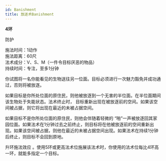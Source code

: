 ```yaml
---
id: Banishment
title: 放逐术Banishment
---
```


**4环**

防护

施法时间：1动作  
施法距离：60尺  
法术成分：V、S、M（一件令目标厌恶的物品）  
持续时间：专注，至多1分钟  


你试图将一名你能看见的生物送往另一位面。目标必须进行一次魅力豁免并成功通过，否则将被放逐。


如果目标是你所处位面的原住民，则他被放逐到一个无害的半位面。在半位面期间该生物处于失能状态。法术终止时，
目标重新出现在被放逐前的空间。如果该空间被占据，则它将出现在最近的未被占据空间。


如果目标不是你所处位面的原住民，则他会伴随着轻微的
“啪”一声被放逐回其家园位面。如果法术在1分钟过去之前终止，则目标将在他被放逐前的空间重新出现。如果该空间被占据，则他在最近的未被占据空间出现。如果法术在持续1分钟后终止，则目标不会回到原地。

升环施法效应
。使用5环或更高法术位施展该法术时，你使用的法术位每比4环高一环，就能多指定一个目标。
